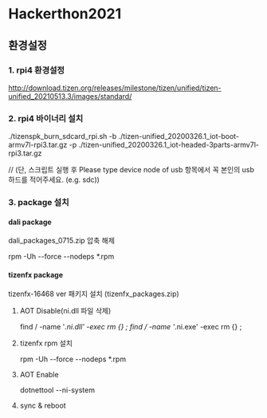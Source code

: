 # Hackerthon2021

## 환경설정
### 1. rpi4 환경설정
http://download.tizen.org/releases/milestone/tizen/unified/tizen-unified_20210513.3/images/standard/

### 2. rpi4 바이너리 설치
 ./tizenspk_burn_sdcard_rpi.sh -b ./tizen-unified_20200326.1_iot-boot-armv7l-rpi3.tar.gz -p ./tizen-unified_20200326.1_iot-headed-3parts-armv7l-rpi3.tar.gz

 // (단, 스크립트 실행 후 Please type device node of usb 항목에서 꼭 본인의 usb 하드를 적어주세요. (e.g. sdc))


### 3. package 설치
#### dali package
 dali_packages_0715.zip 압축 해제
 
 rpm -Uh --force --nodeps *.rpm
 
#### tizenfx package
  tizenfx-16468 ver 패키지 설치 (tizenfx_packages.zip)

  1) AOT Disable(ni.dll 파일 삭제)

     find / -name '*.ni.dll' -exec rm {} \; 
     find / -name '*.ni.exe' -exec rm {} \;

  2) tizenfx rpm 설치

     rpm -Uh --force --nodeps *.rpm

  3) AOT Enable

     dotnettool --ni-system
     
  4) sync & reboot




